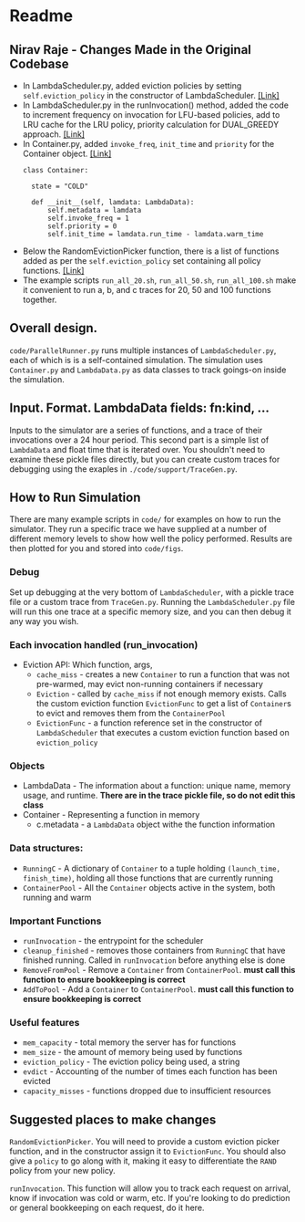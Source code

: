
# Readme

## Nirav Raje - Changes Made in the Original Codebase

- In LambdaScheduler.py, added eviction policies by setting `self.eviction_policy` in the constructor of LambdaScheduler. [[Link]](https://github.com/niravraje/faas-container-eviction/blob/c9cee4fd19919d5906743eb4bbab841b605d13fd/code/sim/LambdaScheduler.py#L33)
- In LambdaScheduler.py in the runInvocation() method, added the code to increment frequency on invocation for LFU-based policies, add to LRU cache for the LRU policy, priority calculation for DUAL_GREEDY approach. [[Link]](https://github.com/niravraje/faas-container-eviction/blob/c9cee4fd19919d5906743eb4bbab841b605d13fd/code/sim/LambdaScheduler.py#L520)
- In Container.py, added `invoke_freq`, `init_time` and `priority` for the Container object. [[Link]](https://github.com/niravraje/faas-container-eviction/blob/c9cee4fd19919d5906743eb4bbab841b605d13fd/code/sim/Container.py#L7)
  ```
  class Container:
    
    state = "COLD"
    
    def __init__(self, lamdata: LambdaData):
        self.metadata = lamdata
        self.invoke_freq = 1
        self.priority = 0
        self.init_time = lamdata.run_time - lamdata.warm_time
  ```
- Below the RandomEvictionPicker function, there is a list of functions added as per the `self.eviction_policy` set containing all policy functions. [[Link]](https://github.com/niravraje/faas-container-eviction/blob/c9cee4fd19919d5906743eb4bbab841b605d13fd/code/sim/LambdaScheduler.py#L191)
- The example scripts `run_all_20.sh`, `run_all_50.sh`, `run_all_100.sh` make it convenient to run a, b, and c traces for 20, 50 and 100 functions together.

## Overall design. 

`code/ParallelRunner.py` runs multiple instances of `LambdaScheduler.py`, each of which is is a self-contained simulation.
The simulation uses `Container.py` and `LambdaData.py` as data classes to track goings-on inside the simulation.

## Input. Format. LambdaData fields: fn:kind, ... 

Inputs to the simulator are a series of functions, and a trace of their invocations over a 24 hour period.
This second part is a simple list of `LambdaData` and float time that is iterated over.
You shouldn't need to examine these pickle files directly, but you can create custom traces for debugging using the exaples in `./code/support/TraceGen.py`.

## How to Run Simulation

There are many example scripts in `code/` for examples on how to run the simulator.
They run a specific trace we have supplied at a number of different memory levels to show how well the policy performed.
Results are then plotted for you and stored into `code/figs`.

### Debug

Set up debugging at the very bottom of `LambdaScheduler`, with a pickle trace file or a custom trace from `TraceGen.py`.
Running the `LambdaScheduler.py` file will run this one trace at a specific memory size, and you can then debug it any way you wish.

### Each invocation handled (run_invocation)

- Eviction API: Which function, args, 
  - `cache_miss` - creates a new `Container` to run a function that was not pre-warmed, may evict non-running containers if necessary
  - `Eviction` - called by `cache_miss` if not enough memory exists. Calls the custom eviction function `EvictionFunc` to get a list of `Container`s to evict and removes them from the `ContainerPool`
  - `EvictionFunc` - a function reference set in the constructor of `LambdaScheduler` that executes a custom eviction function based on `eviction_policy`

### Objects
  - LambdaData - The information about a function: unique name, memory usage, and runtime. **There are in the trace pickle file, so do not edit this class**
  - Container - Representing a function in memory
    - c.metadata - a `LambdaData` object withe the function information

### Data structures:
 - `RunningC` - A dictionary of `Container` to a tuple holding `(launch_time, finish_time)`, holding all those functions that are currently running
 - `ContainerPool` - All the `Container` objects active in the system, both running and warm

### Important Functions
  - `runInvocation` - the entrypoint for the scheduler
  - `cleanup_finished` - removes those containers from `RunningC` that have finished running. Called in `runInvocation` before anything else is done
  - `RemoveFromPool` - Remove a `Container` from `ContainerPool`. **must call this function to ensure bookkeeping is correct**
  - `AddToPool` - Add a `Container` to `ContainerPool`. **must call this function to ensure bookkeeping is correct**

### Useful features
  - `mem_capacity` - total memory the server has for functions
  - `mem_size` - the amount of memory being used by functions
  - `eviction_policy` - The eviction policy being used, a string
  - `evdict` - Accounting of the number of times each function has been evicted
  - `capacity_misses` - functions dropped due to insufficient resources

## Suggested places to make changes

`RandomEvictionPicker`. 
You will need to provide a custom eviction picker function, and in the constructor assign it to `EvictionFunc`.
You should also give a `policy` to go along with it, making it easy to differentiate the `RAND` policy from your new policy.


`runInvocation`.
This function will allow you to track each request on arrival, know if invocation was cold or warm, etc.
If you're looking to do prediction or general bookkeeping on each request, do it here. 

